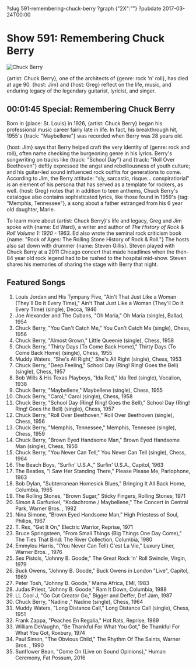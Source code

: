 ?slug 591-remembering-chuck-berry
?graph {"2X":""}
?pubdate 2017-03-24T00:00

# Show 591: Remembering Chuck Berry

![Chuck Berry](https://static.soundopinions.org/images/2017/chuckberry_web.jpg)

{artist: Chuck Berry}, one of the architects of {genre: rock 'n' roll}, has died at age 90. {host: Jim} and {host: Greg} reflect on the life, music, and enduring legacy of the legendary guitarist, lyricist, and singer.

## 00:01:45 Special: Remembering Chuck Berry
Born in {place: St. Louis} in 1926, {artist: Chuck Berry} began his professional music career fairly late in life. In fact, his breakthrough hit, 1955's {track: "Maybellene"} was recorded when Berry was 28 years old. 

{host: Jim} says that Berry helped craft the very identity of {genre: rock and roll}, often name checking the burgeoning genre in his lyrics.  Berry's songwriting on tracks like {track: "School Day"} and {track: "Roll Over Beethoven"} deftly expressed the angst and rebelliousness of youth culture; and his guitar-led sound influenced rock outfits for generations to come. According to Jim, the Berry attitude: "sly, sarcastic, risque... conspiratiorial" is an element of his persona that has served as a template for rockers, as well. {host: Greg} notes that in addition to teen anthems, Chuck Berry's catalogue also contains sophisticated lyrics, like those found in 1959's {tag: "Memphis, Tennessee"}, a song about a father estranged from his 6 year old daughter, Marie. 

To learn more about {artist: Chuck Berry}'s life and legacy, Greg and Jim spoke with {name: Ed Ward}, a writer and author of *The History of Rock & Roll Volume 1: 1920 - 1963.* Ed also wrote the seminal rock criticism book {name: "Rock of Ages: The Rolling Stone History of Rock & Roll."}
The hosts also sat down with drummer {name: Steven Gillis}. Steven played with Chuck Berry at a 2011 Chicago concert that made headlines when the then-84 year old rock legend had to be rushed to the hospital mid-show.  Steven shares his memories of sharing the stage with Berry that night.



## Featured Songs

1. Louis Jordan and His Tympany Five, "Ain't That Just Like a Woman (They'll Do It Every Time)," Ain't That Just Like a Woman (They'll Do It Every Time) (single), Decca, 1946
1. Joe Alexander and The Cubans, "Oh Maria," Oh Maria (single), Ballad, 1954
1. Chuck Berry, "You Can't Catch Me," You Can't Catch Me (single), Chess, 1956
1. Chuck Berry, "Almost Grown," Little Queenie (single), Chess, 1958
1. Chuck Berry, "Thirty Days (To Come Back Home)," Thirty Days (To Come Back Home) (single), Chess, 1955
1. Muddy Waters, "She's All Right," She's All Right (single), Chess, 1953
1. Chuck Berry, "Deep Feeling," School Day (Ring! Ring! Goes the Bell) (single), Chess, 1957
1. Bob Wills & His Texas Playboys, "Ida Red," Ida Red (single), Vocalion, 1938
1. Chuck Berry, "Maybellene," Maybellene (single), Chess, 1955
1. Chuck Berry, "Carol," Carol (single), Chess, 1958
1. Chuck Berry, "School Day (Ring! Ring! Goes the Bell)," School Day (Ring! Ring! Goes the Bell) (single), Chess, 1957
1. Chuck Berry, "Roll Over Beethoven," Roll Over Beethoven (single), Chess, 1956
1. Chuck Berry, "Memphis, Tennessee," Memphis, Tennesee (single), Chess, 1959
1. Chuck Berry, "Brown Eyed Handsome Man," Brown Eyed Handsome Man (single), Chess, 1956
1. Chuck Berry, "You Never Can Tell," You Never Can Tell (single), Chess, 1964
1. The Beach Boys, "Surfin' U.S.A.," Surfin' U.S.A., Capitol, 1963
1. The Beatles, "I Saw Her Standing There," Please Please Me, Parlophone, 1963
1. Bob Dylan, "Subterranean Homesick Blues," Bringing It All Back Home, Columbia, 1965
1. The Rolling Stones, "Brown Sugar," Sticky Fingers, Rolling Stones, 1971
1. Simon & Garfunkel, "Kodachrome / Maybellene," The Concert in Central Park, Warner Bros. , 1982
1. Nina Simone, "Brown Eyed Handsome Man," High Priestess of Soul, Philips, 1967
1. T. Rex, "Get It On," Electric Warrior, Reprise, 1971
1. Bruce Springsteen, "From Small Things (Big Things One Day Come)," The Ties That Bind: The River Collection, Columbia, 1980
1. Emmylou Harris, "(You Never Can Tell) C'est La Vie," Luxury Liner, Warner Bros. , 1976
1. Sex Pistols, "Johnny B. Goode," The Great Rock 'n' Roll Swindle, Virgin, 1979
1. Buck Owens, "Johnny B. Goode," Buck Owens in London "Live", Capitol, 1969
1. Peter Tosh, "Johnny B. Goode," Mama Africa, EMI, 1983
1. Judas Priest, "Johnny B. Goode," Ram It Down, Columbia, 1988
1. LL Cool J, "Go Cut Creator Go," Bigger and Deffer, Def Jam, 1987
1. Chuck Berry, "Nadine ," Nadine (single), Chess, 1964
1. Muddy Waters, "Long Distance Call," Long Distance Call (single), Chess, 1951
1. Frank Zappa, "Peaches En Regalia," Hot Rats, Reprise, 1969
1. William DeVaughn, "Be Thankful For What You Got," Be Thankful For What You Got, Roxbury, 1974
1. Paul Simon, "The Obvious Child," The Rhythm Of The Saints, Warner Bros. , 1990
1. Sunflower Bean, "Come On (Live on Sound Opinions)," Human Ceremony, Fat Possum, 2016

